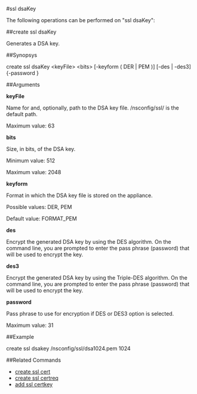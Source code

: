 #ssl dsaKey

The following operations can be performed on "ssl dsaKey":


##create ssl dsaKey

Generates a DSA key.


##Synopsys

create ssl dsaKey &lt;keyFile> &lt;bits> [-keyform ( DER | PEM )] [-des | -des3] {-password }


##Arguments

<b>keyFile</b>
Name for and, optionally, path to the DSA key file. /nsconfig/ssl/ is the default path.
Maximum value: 63

<b>bits</b>
Size, in bits, of the DSA key.
Minimum value: 512
Maximum value: 2048

<b>keyform</b>
Format in which the DSA key file is stored on the appliance.
Possible values: DER, PEM
Default value: FORMAT_PEM

<b>des</b>
Encrypt the generated DSA key by using the DES algorithm. On the command line, you are prompted to enter the pass phrase (password) that will be used to encrypt the key.

<b>des3</b>
Encrypt the generated DSA key by using the Triple-DES algorithm. On the command line, you are prompted to enter the pass phrase (password) that will be used to encrypt the key.

<b>password</b>
Pass phrase to use for encryption if DES or DES3 option is selected.
Maximum value: 31



##Example

create ssl dsakey /nsconfig/ssl/dsa1024.pem 1024

##Related Commands

<ul><li><a href="../../../-ssl/-ssl">create ssl cert</a></li><li><a href="../../../ate-ssl-ce/ate-ssl-ce">create ssl certreq</a></li><li><a href="../../../-ssl-ce/-ssl-ce">add ssl certkey</a></li></ul>



